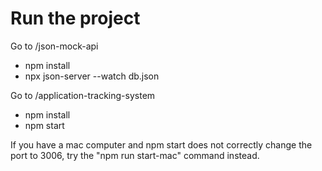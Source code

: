 # Run the project
Go to /json-mock-api
 - npm install
 - npx json-server --watch db.json

Go to /application-tracking-system
 - npm install
 - npm start

 If you have a mac computer and npm start does not correctly change the port to 3006, 
 try the "npm run start-mac" command instead.
